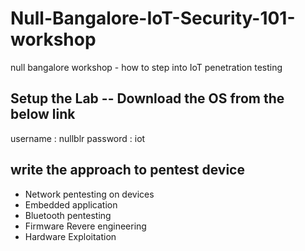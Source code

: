 # Null-Bangalore-IoT-Security-101-workshop
null bangalore workshop - how to step into IoT penetration testing  



## Setup the Lab -- Download the OS from the below link 

username : nullblr
password : iot


## write the approach to pentest device 

- Network pentesting on devices
- Embedded application
- Bluetooth pentesting
- Firmware Revere engineering
- Hardware Exploitation
